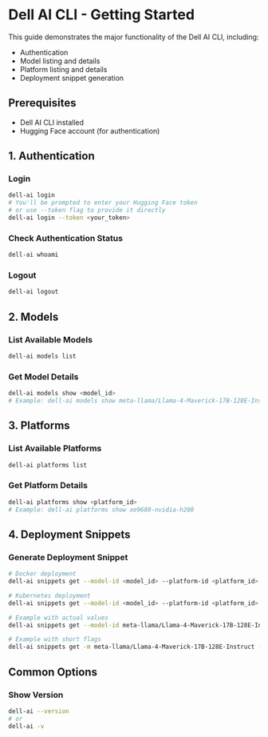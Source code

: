 # Dell AI CLI - Getting Started

This guide demonstrates the major functionality of the Dell AI CLI, including:
- Authentication
- Model listing and details
- Platform listing and details
- Deployment snippet generation

## Prerequisites

- Dell AI CLI installed
- Hugging Face account (for authentication)

## 1. Authentication

### Login
```bash
dell-ai login
# You'll be prompted to enter your Hugging Face token
# or use --token flag to provide it directly
dell-ai login --token <your_token>
```

### Check Authentication Status
```bash
dell-ai whoami
```

### Logout
```bash
dell-ai logout
```

## 2. Models

### List Available Models
```bash
dell-ai models list
```

### Get Model Details
```bash
dell-ai models show <model_id>
# Example: dell-ai models show meta-llama/Llama-4-Maverick-17B-128E-Instruct
```

## 3. Platforms

### List Available Platforms
```bash
dell-ai platforms list
```

### Get Platform Details
```bash
dell-ai platforms show <platform_id>
# Example: dell-ai platforms show xe9680-nvidia-h200
```

## 4. Deployment Snippets

### Generate Deployment Snippet
```bash
# Docker deployment
dell-ai snippets get --model-id <model_id> --platform-id <platform_id> --engine docker --gpus <num_gpus> --replicas <num_replicas>

# Kubernetes deployment
dell-ai snippets get --model-id <model_id> --platform-id <platform_id> --engine kubernetes --gpus <num_gpus> --replicas <num_replicas>

# Example with actual values
dell-ai snippets get --model-id meta-llama/Llama-4-Maverick-17B-128E-Instruct --platform-id xe9680-nvidia-h200 --engine docker --gpus 8 --replicas 1

# Example with short flags
dell-ai snippets get -m meta-llama/Llama-4-Maverick-17B-128E-Instruct -p xe9680-nvidia-h200 -e kubernetes -g 8 -r 1
```

## Common Options

### Show Version
```bash
dell-ai --version
# or
dell-ai -v
```